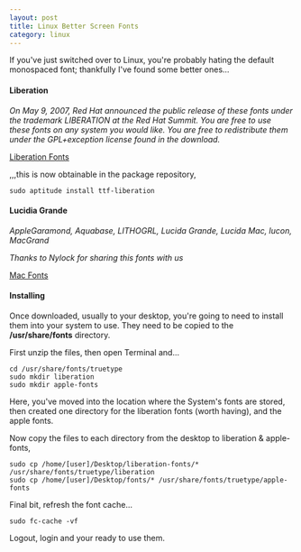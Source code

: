 ```yaml
---
layout: post
title: Linux Better Screen Fonts
category: linux
---
```


If you've just switched over to Linux, you're probably hating the default monospaced font; thankfully I've found some better ones...

#### Liberation

*On May 9, 2007, Red Hat announced the public release of these fonts under the trademark LIBERATION at the Red Hat Summit.  You are free to use these fonts on any system you would like. You are free to redistribute them under the GPL+exception license found in the download.*

[Liberation Fonts](https://www.redhat.com/promo/fonts/)

,,,this is now obtainable in the package repository,

    sudo aptitude install ttf-liberation

#### Lucidia Grande

*AppleGaramond, Aquabase, LITHOGRL, Lucida Grande, Lucida Mac, lucon, MacGrand*

*Thanks to Nylock for sharing this fonts with us*

[Mac Fonts](http://www.osx-e.com/downloads/misc/macfonts.html)

#### Installing

Once downloaded, usually to your desktop, you're going to need to install them into your system to use.  They need to be copied to the **/usr/share/fonts** directory.

First unzip the files, then open Terminal and...

    cd /usr/share/fonts/truetype
    sudo mkdir liberation
    sudo mkdir apple-fonts

Here, you've moved into the location where the System's fonts are stored, then created one directory for the liberation fonts (worth having), and the apple fonts.

Now copy the files to each directory from the desktop to liberation & apple-fonts,

    sudo cp /home/[user]/Desktop/liberation-fonts/* /usr/share/fonts/truetype/liberation
    sudo cp /home/[user]/Desktop/fonts/* /usr/share/fonts/truetype/apple-fonts

Final bit, refresh the font cache...

    sudo fc-cache -vf

Logout, login and your ready to use them.
